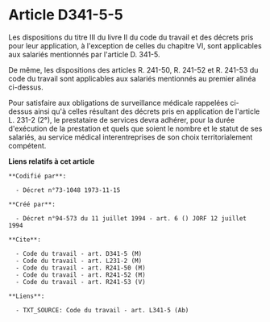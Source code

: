 # Article D341-5-5

Les dispositions du titre III du livre II du code du travail et des décrets pris pour leur application, à l'exception de
celles du chapitre VI, sont applicables aux salariés mentionnés par l'article D. 341-5.

De même, les dispositions des articles R. 241-50, R. 241-52 et R. 241-53 du code du travail sont applicables aux salariés
mentionnés au premier alinéa ci-dessus.

Pour satisfaire aux obligations de surveillance médicale rappelées ci-dessus ainsi qu'à celles résultant des décrets pris en
application de l'article L. 231-2 (2°), le prestataire de services devra adhérer, pour la durée d'exécution de la prestation
et quels que soient le nombre et le statut de ses salariés, au service médical interentreprises de son choix territorialement
compétent.

**Liens relatifs à cet article**

	**Codifié par**:

	  - Décret n°73-1048 1973-11-15

	**Créé par**:

	  - Décret n°94-573 du 11 juillet 1994 - art. 6 () JORF 12 juillet 1994

	**Cite**:

	  - Code du travail - art. D341-5 (M)
	  - Code du travail - art. L231-2 (M)
	  - Code du travail - art. R241-50 (M)
	  - Code du travail - art. R241-52 (M)
	  - Code du travail - art. R241-53 (V)

	**Liens**:

	  - TXT_SOURCE: Code du travail - art. L341-5 (Ab)
